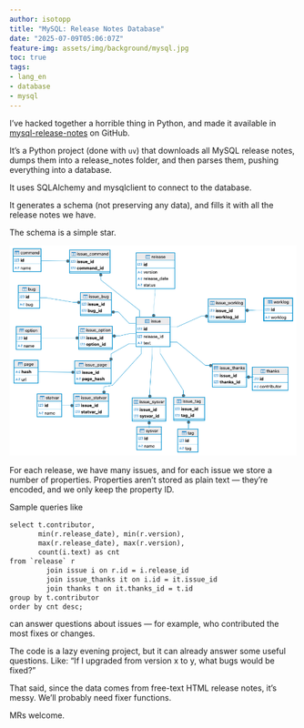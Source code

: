 ```yaml
---
author: isotopp
title: "MySQL: Release Notes Database"
date: "2025-07-09T05:06:07Z"
feature-img: assets/img/background/mysql.jpg
toc: true
tags:
- lang_en
- database
- mysql
---
```


I’ve hacked together a horrible thing in Python, and made it available in
[mysql-release-notes](https://github.com/isotopp/mysql-release-notes)
on GitHub.

It’s a Python project (done with `uv`) that downloads all MySQL release notes,
dumps them into a release_notes folder, and then parses them,
pushing everything into a database.

It uses SQLAlchemy and mysqlclient to connect to the database.

It generates a schema (not preserving any data),
and fills it with all the release notes we have.

The schema is a simple star.

![](/uploads/2025/07/mysql_releases.png)

For each release, we have many issues,
and for each issue we store a number of properties.
Properties aren’t stored as plain text — they’re encoded,
and we only keep the property ID.

Sample queries like

```mysql
select t.contributor,
       min(r.release_date), min(r.version),
       max(r.release_date), max(r.version),
       count(i.text) as cnt
from `release` r
         join issue i on r.id = i.release_id
         join issue_thanks it on i.id = it.issue_id
         join thanks t on it.thanks_id = t.id
group by t.contributor
order by cnt desc;
```

can answer questions about issues —
for example, who contributed the most fixes or changes.

The code is a lazy evening project,
but it can already answer some useful questions.
Like: “If I upgraded from version x to y, what bugs would be fixed?”

That said, since the data comes from free-text HTML release notes,  it’s messy.
We’ll probably need fixer functions.

MRs welcome.
